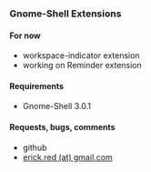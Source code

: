 ### Gnome-Shell Extensions

#### For now
* workspace-indicator extension
* working on Reminder extension

#### Requirements
* Gnome-Shell 3.0.1

#### Requests, bugs, comments
* github
* [erick.red (at) gmail.com](mailto:erick.red@gmail.com)

